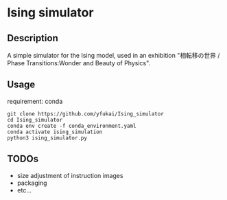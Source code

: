 # Ising simulator

## Description

A simple simulator for the Ising model, used in an exhibition "相転移の世界 / Phase Transitions:Wonder and Beauty of Physics".

## Usage
requirement: conda 

```
git clone https://github.com/yfukai/Ising_simulator
cd Ising_simulator
conda env create -f conda_environment.yaml
conda activate ising_simulation
python3 ising_simulator.py 
```

## TODOs
- size adjustment of instruction images
- packaging 
- etc...
